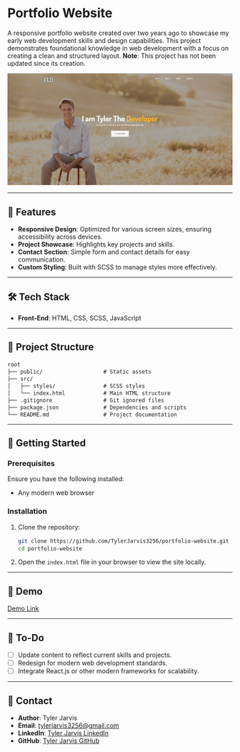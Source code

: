 # Portfolio Website

A responsive portfolio website created over two years ago to showcase my early web development skills and design capabilities. This project demonstrates foundational knowledge in web development with a focus on creating a clean and structured layout. **Note**: This project has not been updated since its creation.

![Portfolio Website Screenshot](./portfolio-screenshot.png)

---

## 🚀 Features
- **Responsive Design**: Optimized for various screen sizes, ensuring accessibility across devices.
- **Project Showcase**: Highlights key projects and skills.
- **Contact Section**: Simple form and contact details for easy communication.
- **Custom Styling**: Built with SCSS to manage styles more effectively.

---

## 🛠️ Tech Stack
- **Front-End**: HTML, CSS, SCSS, JavaScript

---

## 📂 Project Structure
```
root
├── public/                   # Static assets
├── src/
│   ├── styles/               # SCSS styles
│   └── index.html            # Main HTML structure
├── .gitignore                # Git ignored files
├── package.json              # Dependencies and scripts
└── README.md                 # Project documentation
```

---

## 🚀 Getting Started

### Prerequisites
Ensure you have the following installed:
- Any modern web browser

### Installation
1. Clone the repository:
   ```bash
   git clone https://github.com/TylerJarvis3256/portfolio-website.git
   cd portfolio-website
   ```

2. Open the `index.html` file in your browser to view the site locally.

---

## 🌟 Demo
[Demo Link](https://tylerjarvis-portfolio-demo.netlify.app/)

---

## 📝 To-Do
- [ ] Update content to reflect current skills and projects.
- [ ] Redesign for modern web development standards.
- [ ] Integrate React.js or other modern frameworks for scalability.

---

## 💬 Contact
- **Author**: Tyler Jarvis
- **Email**: tylerjarvis3256@gmail.com
- **LinkedIn**: [Tyler Jarvis LinkedIn](https://linkedin.com/in/tyler-jarvis-b8a72023b)
- **GitHub**: [Tyler Jarvis GitHub](https://github.com/TylerJarvis3256)
